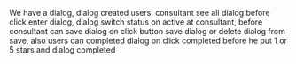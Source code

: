 We have a dialog, dialog created users, consultant see all dialog before click enter dialog, dialog switch status on active at consultant,
    before consultant сan save dialog on click button save dialog or delete dialog from save, also users can completed dialog on click completed
    before he put 1 or 5 stars and dialog completed
